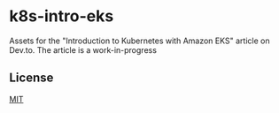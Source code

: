# k8s-intro-eks

Assets for the "Introduction to Kubernetes with Amazon EKS" article on Dev.to. The article is a work-in-progress

## License

[MIT](./LICENSE)
